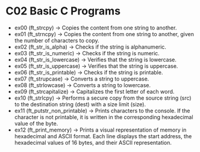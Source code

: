 # C02 Basic C Programs
- ex00 (ft_strcpy) -> Copies the content from one string to another.
- ex01 (ft_strncpy) -> Copies the content from one string to another, given the number of characters to copy.
- ex02 (ft_str_is_alpha) -> Checks if the string is alphanumeric.
- ex03 (ft_str_is_numeric) -> Checks if the string is numeric.
- ex04 (ft_str_is_lowercase) -> Verifies that the string is lowercase.
- ex05 (ft_str_is_uppercase) -> Verifies that the string is uppercase.
- ex06 (ft_str_is_printable) -> Checks if the string is printable.
- ex07 (ft_strupcase) -> Converts a string to uppercase.
- ex08 (ft_strlowcase) -> Converts a string to lowercase.
- ex09 (ft_strcapitalize) -> Capitalizes the first letter of each word.
- ex10 (ft_strlcpy) -> Performs a secure copy from the source string (src) to the destination string (dest) with a size limit (size).
- ex11 (ft_putstr_non_printable) -> Prints characters to the console. If the character is not printable, it is written in the corresponding hexadecimal value of the byte.
- ex12 (ft_print_memory) -> Prints a visual representation of memory in hexadecimal and ASCII format. Each line displays the start address, the hexadecimal values of 16 bytes, and their ASCII representation.

